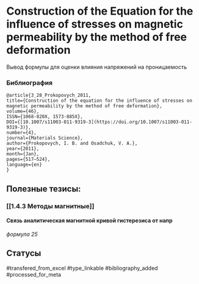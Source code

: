 # Construction of the Equation for the influence of stresses on magnetic permeability by the method of free deformation

Вывод формулы для оценки влияния напряжений на проницаемость

### Библиография
```
@article{3_28_Prokopovych_2011,
title={Construction of the equation for the influence of stresses on magnetic permeability by the method of free deformation},
volume={46},
ISSN={1068-820X, 1573-885X},
DOI={[10.1007/s11003-011-9319-3](https://doi.org/10.1007/s11003-011-9319-3)},
number={4},
journal={Materials Science},
author={Prokopovych, I. B. and Osadchuk, V. A.},
year={2011},
month={Jan},
pages={517–524},
language={en}
}
```

## Полезные тезисы:
### [[1.4.3 Методы магнитные]]
#### Связь аналитическая магнитной кривой гистерезиса от напр
_формула 25_

## Статусы
#transfered_from_excel 
#type_linkable 
#bibliography_added
#processed_for_meta
